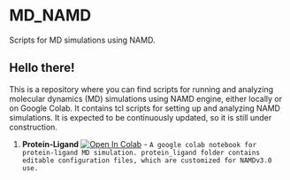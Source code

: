 # MD_NAMD
Scripts for MD simulations using NAMD.

## Hello there!
This is a repository where you can find scripts for running and analyzing molecular dynamics (MD) simulations using NAMD engine, either locally or on Google Colab. It contains tcl scripts for setting up and analyzing NAMD simulations. It is expected to be continuously updated, so it is still under construction.

1. **Protein-Ligand** [![Open In Colab](https://colab.research.google.com/assets/colab-badge.svg)](https://colab.research.google.com/drive/13iX7HVi_A0phIvra8UX9GoVKVwIoLPw0?usp=sharing) - `A google colab notebook for protein-ligand MD simulation. protein_ligand folder contains editable configuration files, which are customized for NAMDv3.0 use.`

